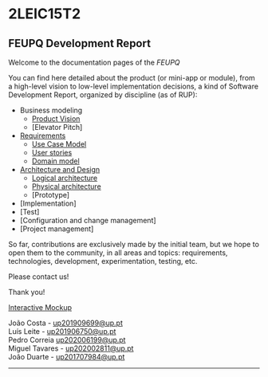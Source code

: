 # 2LEIC15T2

## FEUPQ Development Report

Welcome to the documentation pages of the _FEUPQ_

You can find here detailed about the product (or mini-app or module), from a high-level vision to low-level implementation decisions, a kind of Software Development Report, organized by discipline (as of RUP): 

* Business modeling 
  * [Product Vision](./docs/ProductVision.md)
  * [Elevator Pitch]
* [Requirements](./docs/requirements.md)
  * [Use Case Model](./docs/requirements.md#use-case-model)
  * [User stories](./docs/requirements.md#user-stories)
  * [Domain model](./docs/requirements.md#domain-model)
* [Architecture and Design](./docs/ArchitectureAndDesign.md)
  * [Logical architecture](./docs/ArchitectureAndDesign.md)
  * [Physical architecture](./docs/ArchitectureAndDesign.md)
  * [Prototype]
* [Implementation]
* [Test]
* [Configuration and change management]
* [Project management]

So far, contributions are exclusively made by the initial team, but we hope to open them to the community, in all areas and topics: requirements, technologies, development, experimentation, testing, etc.

Please contact us! 

Thank you!

[Interactive Mockup](https://quant-ux.com/#/share.html?h=a2aa10afGcdRbzgfJNSbgU693wn5e9QS2ooArP9p61Y0lisZpzCb2MUcYy0u)

João Costa - up201909699@up.pt<br>
Luís Leite - up201906750@up.pt<br>
Pedro Correia up202006199@up.pt<br>
Miguel Tavares - up202002811@up.pt<br>
João Duarte - up201707984@up.pt<br>

---
